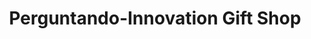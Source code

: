---
title: "Perguntando-Innovation Gift Shop"
url: /orlando/perguntando-innovation-gift-shop/
shop: gift
---